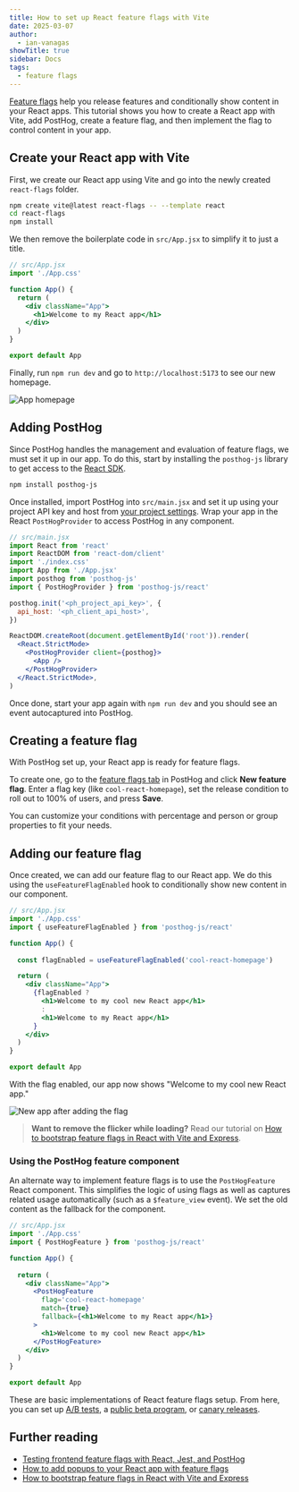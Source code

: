 ```yaml
---
title: How to set up React feature flags with Vite
date: 2025-03-07
author:
  - ian-vanagas
showTitle: true
sidebar: Docs
tags:
  - feature flags
---
```


[Feature flags](/docs/feature-flags) help you release features and conditionally show content in your React apps. This tutorial shows you how to create a React app with Vite, add PostHog, create a feature flag, and then implement the flag to control content in your app.

## Create your React app with Vite

First, we create our React app using Vite and go into the newly created `react-flags` folder.

```bash
npm create vite@latest react-flags -- --template react
cd react-flags
npm install
```

We then remove the boilerplate code in `src/App.jsx` to simplify it to just a title.

```jsx
// src/App.jsx
import './App.css'

function App() {
  return (
    <div className="App">
      <h1>Welcome to my React app</h1>
    </div>
  )
}

export default App
```

Finally, run `npm run dev` and go to `http://localhost:5173` to see our new homepage.

![App homepage](https://res.cloudinary.com/dmukukwp6/image/upload/Clean_Shot_2025_03_07_at_10_26_45_2x_f2c1cdb8eb.png)

## Adding PostHog

Since PostHog handles the management and evaluation of feature flags, we must set it up in our app. To do this, start by installing the `posthog-js` library to get access to the [React SDK](/docs/libraries/react).

```bash
npm install posthog-js
```

Once installed, import PostHog into `src/main.jsx` and set it up using your project API key and host from [your project settings](https://us.posthog.com/settings/project). Wrap your app in the React `PostHogProvider` to access PostHog in any component.

```jsx
// src/main.jsx
import React from 'react'
import ReactDOM from 'react-dom/client'
import './index.css'
import App from './App.jsx'
import posthog from 'posthog-js'
import { PostHogProvider } from 'posthog-js/react'

posthog.init('<ph_project_api_key>', {
  api_host: '<ph_client_api_host>',
})

ReactDOM.createRoot(document.getElementById('root')).render(
  <React.StrictMode>
    <PostHogProvider client={posthog}>
      <App />
    </PostHogProvider>
  </React.StrictMode>,
)
```

Once done, start your app again with `npm run dev` and you should see an event autocaptured into PostHog.

<ProductScreenshot
  imageLight="https://res.cloudinary.com/dmukukwp6/image/upload/Clean_Shot_2025_03_07_at_10_39_45_2x_d42f3e8b87.png"
  imageDark="https://res.cloudinary.com/dmukukwp6/image/upload/Clean_Shot_2025_03_07_at_10_39_27_2x_2bfdbac1b1.png"
  alt="Events in PostHog"
  classes="rounded"
/>

## Creating a feature flag

With PostHog set up, your React app is ready for feature flags. 

To create one, go to the [feature flags tab](https://app.posthog.com/feature_flags) in PostHog and click **New feature flag**. Enter a flag key (like `cool-react-homepage`), set the release condition to roll out to 100% of users, and press **Save**.

<ProductScreenshot
  imageLight="https://res.cloudinary.com/dmukukwp6/image/upload/Clean_Shot_2025_03_07_at_10_34_56_2x_5ccc746eef.png"
  imageDark="https://res.cloudinary.com/dmukukwp6/image/upload/Clean_Shot_2025_03_07_at_10_35_17_2x_7a736cad45.png"
  alt="Creating a feature flag in PostHog"
  classes="rounded"
/>

You can customize your conditions with percentage and person or group properties to fit your needs.

## Adding our feature flag

Once created, we can add our feature flag to our React app. We do this using the `useFeatureFlagEnabled` hook to conditionally show new content in our component.

```jsx
// src/App.jsx
import './App.css'
import { useFeatureFlagEnabled } from 'posthog-js/react'

function App() {
  
  const flagEnabled = useFeatureFlagEnabled('cool-react-homepage')

  return (
    <div className="App">
      {flagEnabled ? 
        <h1>Welcome to my cool new React app</h1> 
        : 
        <h1>Welcome to my React app</h1>
      }
    </div>
  )
}

export default App
```

With the flag enabled, our app now shows "Welcome to my cool new React app."

![New app after adding the flag](https://res.cloudinary.com/dmukukwp6/image/upload/Clean_Shot_2025_03_07_at_10_37_26_2x_063e62f039.png)

> **Want to remove the flicker while loading?** Read our tutorial on [How to bootstrap feature flags in React with Vite and Express](/tutorials/bootstrap-feature-flags-react).

### Using the PostHog feature component

An alternate way to implement feature flags is to use the `PostHogFeature` React component. This simplifies the logic of using flags as well as captures related usage automatically (such as a `$feature_view` event). We set the old content as the fallback for the component.

```jsx
// src/App.jsx
import './App.css'
import { PostHogFeature } from 'posthog-js/react'

function App() {
  
  return (
    <div className="App">
      <PostHogFeature 
        flag='cool-react-homepage' 
        match={true} 
        fallback={<h1>Welcome to my React app</h1>}
      >
        <h1>Welcome to my cool new React app</h1> 
      </PostHogFeature>
    </div>
  )
}

export default App
```

These are basic implementations of React feature flags setup. From here, you can set up [A/B tests](/experiments), a [public beta program](/tutorials/public-beta-program), or [canary releases](/tutorials/canary-release).

## Further reading

- [Testing frontend feature flags with React, Jest, and PostHog](/tutorials/test-frontend-feature-flags)
- [How to add popups to your React app with feature flags](/tutorials/react-popups)
- [How to bootstrap feature flags in React with Vite and Express](/tutorials/bootstrap-feature-flags-react)

<NewsletterForm />